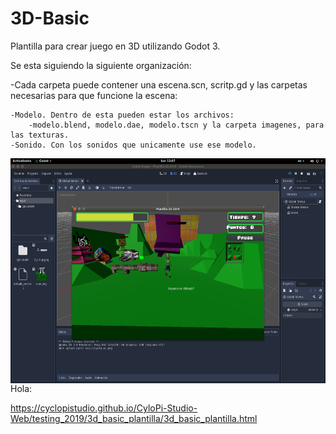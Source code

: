 # 3D-Basic

Plantilla para crear juego en 3D utilizando Godot 3.

Se esta siguiendo  la siguiente organización:

-Cada carpeta puede contener una escena.scn, scritp.gd y las carpetas necesarias para que funcione la escena:

    -Modelo. Dentro de esta pueden estar los archivos:
        -modelo.blend, modelo.dae, modelo.tscn y la carpeta imagenes, para las texturas.
    -Sonido. Con los sonidos que unicamente use ese modelo.

<a href="url"><img src="https://github.com/CycloPiStudio/3D-Basic/blob/master/Imagenes/Captura%20juego%201.png" align="left" height ="360" width ="612" ><a>

Hola:

https://cyclopistudio.github.io/CyloPi-Studio-Web/testing_2019/3d_basic_plantilla/3d_basic_plantilla.html
